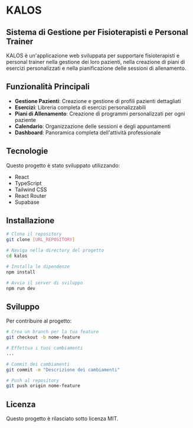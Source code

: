 
# KALOS

## Sistema di Gestione per Fisioterapisti e Personal Trainer

KALOS è un'applicazione web sviluppata per supportare fisioterapisti e personal trainer nella gestione dei loro pazienti, nella creazione di piani di esercizi personalizzati e nella pianificazione delle sessioni di allenamento.

## Funzionalità Principali

- **Gestione Pazienti**: Creazione e gestione di profili pazienti dettagliati
- **Esercizi**: Libreria completa di esercizi personalizzabili
- **Piani di Allenamento**: Creazione di programmi personalizzati per ogni paziente
- **Calendario**: Organizzazione delle sessioni e degli appuntamenti
- **Dashboard**: Panoramica completa dell'attività professionale

## Tecnologie

Questo progetto è stato sviluppato utilizzando:

- React
- TypeScript
- Tailwind CSS
- React Router
- Supabase

## Installazione

```bash
# Clona il repository
git clone [URL_REPOSITORY]

# Naviga nella directory del progetto
cd kalos

# Installa le dipendenze
npm install

# Avvia il server di sviluppo
npm run dev
```

## Sviluppo

Per contribuire al progetto:

```bash
# Crea un branch per la tua feature
git checkout -b nome-feature

# Effettua i tuoi cambiamenti
...

# Commit dei cambiamenti
git commit -m "Descrizione dei cambiamenti"

# Push al repository
git push origin nome-feature
```

## Licenza

Questo progetto è rilasciato sotto licenza MIT.

